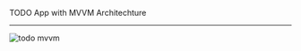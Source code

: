 TODO App with MVVM Architechture 
___________________________________________________________________________________________________________


![todo mvvm](https://user-images.githubusercontent.com/49591831/150857355-6a915537-3521-40d6-8240-41b1b462a486.png)
